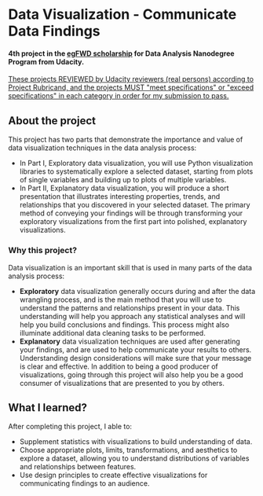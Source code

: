 # Data Visualization - Communicate Data Findings
#### 4th project in the [egFWD scholarship](https://egfwd.com) for Data Analysis Nanodegree Program from Udacity.
<ins>These projects REVIEWED by Udacity reviewers (real persons) according to Project Rubricand, and the projects MUST "meet specifications" or "exceed specifications" in each category in order for my submission to pass.</ins>

## About the project
This project has two parts that demonstrate the importance and value of data visualization techniques in the data analysis process:
- In Part I, Exploratory data visualization, you will use Python visualization libraries to systematically explore a selected dataset, starting from plots of single variables and building up to plots of multiple variables.
- In Part II, Explanatory data visualization, you will produce a short presentation that illustrates interesting properties, trends, and relationships that you discovered in your selected dataset. The primary method of conveying your findings will be through transforming your exploratory visualizations from the first part into polished, explanatory visualizations.

### Why this project?
Data visualization is an important skill that is used in many parts of the data analysis process:
- **Exploratory** data visualization generally occurs during and after the data wrangling process, and is the main method that you will use to understand the patterns and relationships present in your data. This understanding will help you approach any statistical analyses and will help you build conclusions and findings. This process might also illuminate additional data cleaning tasks to be performed.
- **Explanatory** data visualization techniques are used after generating your findings, and are used to help communicate your results to others. Understanding design considerations will make sure that your message is clear and effective. In addition to being a good producer of visualizations, going through this project will also help you be a good consumer of visualizations that are presented to you by others.

## What I learned?
After completing this project, I able to:
- Supplement statistics with visualizations to build understanding of data.
- Choose appropriate plots, limits, transformations, and aesthetics to explore a dataset, allowing you to understand distributions of variables and relationships between features.
- Use design principles to create effective visualizations for communicating findings to an audience.

